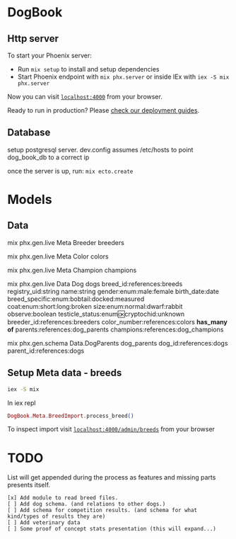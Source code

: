 # DogBook

## Http server
To start your Phoenix server:

  * Run `mix setup` to install and setup dependencies
  * Start Phoenix endpoint with `mix phx.server` or inside IEx with `iex -S mix phx.server`

Now you can visit [`localhost:4000`](http://localhost:4000) from your browser.

Ready to run in production? Please [check our deployment guides](https://hexdocs.pm/phoenix/deployment.html).

## Database

setup postgresql server. dev.config assumes /etc/hosts to point dog_book_db to a correct ip

once the server is up, run:
`mix ecto.create`


# Models

## Data

mix phx.gen.live Meta Breeder breeders

mix phx.gen.live Meta Color colors

mix phx.gen.live Meta Champion champions

mix phx.gen.live Data Dog dogs breed_id:references:breeds registry_uid:string name:string gender:enum:male:female  birth_date:date breed_specific:enum:bobtail:docked:measured coat:enum:short:long:broken size:enum:normal:dwarf:rabbit observe:boolean testicle_status:enum:ok:cryptochid:unknown  breeder_id:references:breeders color_number:references:colors
**has_many of**
parents:references:dog_parents
champions:references:dog_champions

mix phx.gen.schema Data.DogParents dog_parents dog_id:references:dogs parent_id:references:dogs


## Setup Meta data - breeds

``` bash
iex -S mix
```

In iex repl

```elixir
DogBook.Meta.BreedImport.process_breed()
```

To inspect import
visit [`localhost:4000/admin/breeds`](http://localhost:4000/admin/breeds) from your browser


# TODO

List will get appended during the process as features and missing parts presents itself.

    [x] Add module to read breed files.
    [ ] Add dog schema. (and relations to other dogs.)
    [ ] Add schema for competition results. (and schema for what kind/types of results they are)
    [ ] Add veterinary data
    [ ] Some proof of concept stats presentation (this will expand...)
